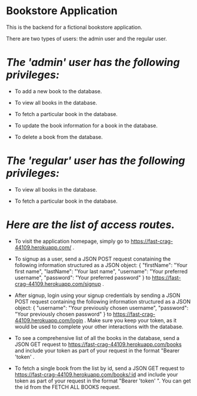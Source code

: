 # Bookstore Application

This is the backend for a fictional bookstore application.

There are two types of users: the admin user and the regular user.


# *The 'admin' user has the following privileges:*

* To add a new book to the database.

* To view all books in the database.

* To fetch a particular book in the database.

* To update the book information for a book in the database.

* To delete a book from the database.


# *The 'regular' user has the following privileges:*

* To view all books in the database.

* To fetch a particular book in the database.


# *Here are the list of access routes.*


* To visit the application homepage, simply go to https://fast-crag-44109.herokuapp.com/ .


* To signup as a user, send a JSON POST request conataining the following information structured as a JSON object:
    {
        "firstName": "Your first name",
        "lastName": "Your last name",
        "username": "Your preferred username",
        "password": "Your preferred password"
    }
 to https://fast-crag-44109.herokuapp.com/signup .


* After signup, login using your signup credentials by sending a JSON POST request containing the following information structured as a JSON object:
    {
        "username": "Your previously chosen username",
        "password": "Your previously chosen password"
    }
to https://fast-crag-44109.herokuapp.com/login . Make sure you keep your token, as it would be used to complete your other interactions with the database.


* To see a comprehensive list of all the books in the database, send a JSON GET request to https://fast-crag-44109.herokuapp.com/books and include your token as part of your request in the format "Bearer 'token' .


* To fetch a single book from the list by id, send a JSON GET request to https://fast-crag-44109.herokuapp.com/books/:id and include your token as part of your request in the format "Bearer 'token' ". You can get the id from the FETCH ALL BOOKS request.